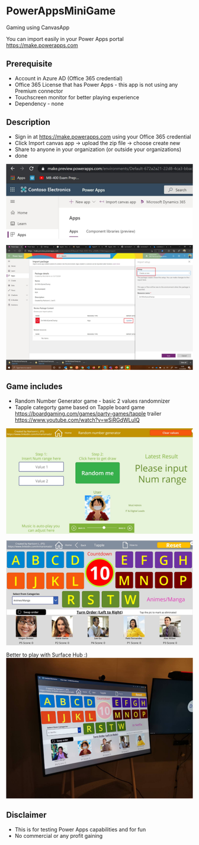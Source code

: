 # PowerAppsMiniGame
Gaming using CanvasApp

You can import easily in your Power Apps portal https://make.powerapps.com 
## Prerequisite
- Account in Azure AD (Office 365 credential)
- Office 365 License that has Power Apps - this app is not using any Premium connector
- Touchscreen monitor for better playing experience
- Dependency - none

## Description
- Sign in at https://make.powerapps.com using your Office 365 credential
- Click Import canvas app -> upload the zip file -> choose create new
- Share to anyone in your organization (or outside your organizations)
- done 

![upload .zip file](/Images%20(readme)/img1.JPG)


![Create as new](/Images%20(readme)/img2.jpg)

## Game includes
- Random Number Generator game - basic 2 values randomnizer
- Tapple categorty game based on Tapple board game https://boardgaming.com/games/party-games/tapple
  trailer https://www.youtube.com/watch?v=wSiRGdWLuIQ
  
![Random number generator](/Images%20(readme)/img3.JPG)


![Tapple](/Images%20(readme)/img4.JPG)

Better to play with Surface Hub :)
![Tapple](/Images%20(readme)/img6.jpg)

## Disclaimer
- This is for testing Power Apps capabilities and for fun
- No commercial or any profit gaining
